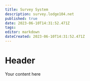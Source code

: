 ```yaml
---
title: Survey System
description: survey.lodge104.net
published: true
date: 2023-06-10T14:31:52.471Z
tags: 
editor: markdown
dateCreated: 2023-06-10T14:31:52.471Z
---
```


# Header
Your content here